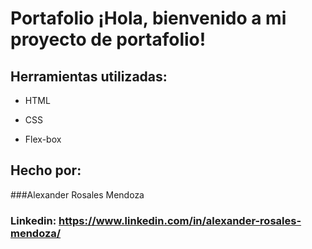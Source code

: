 # Portafolio ¡Hola, bienvenido a mi proyecto de portafolio!

## Herramientas utilizadas:

* HTML

* CSS

* Flex-box

## Hecho por:

###Alexander Rosales Mendoza

### Linkedin: https://www.linkedin.com/in/alexander-rosales-mendoza/
